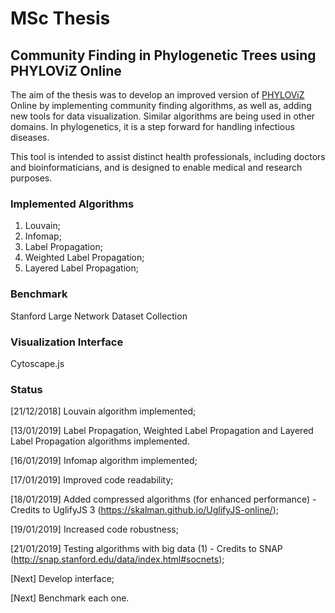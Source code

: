 # MSc Thesis

## Community Finding in Phylogenetic Trees using PHYLOViZ Online

The aim of the thesis was to develop an improved version of [PHYLOViZ](http://www.phyloviz.net/) Online by
implementing community finding algorithms, as well as, adding new tools for
data visualization. Similar algorithms are being used in other domains. In
phylogenetics, it is a step forward for handling infectious diseases.

This tool is intended to assist distinct health professionals, including doctors and
bioinformaticians, and is designed to enable medical and research purposes.

### Implemented Algorithms

1. Louvain;
2. Infomap;
3. Label Propagation;
4. Weighted Label Propagation;
5. Layered Label Propagation;

### Benchmark

Stanford Large Network Dataset Collection

### Visualization Interface

Cytoscape.js

### Status

[21/12/2018] Louvain algorithm implemented;

[13/01/2019] Label Propagation, Weighted Label Propagation and Layered Label Propagation algorithms implemented.

[16/01/2019] Infomap algorithm implemented;

[17/01/2019] Improved code readability;

[18/01/2019] Added compressed algorithms (for enhanced performance) - Credits to UglifyJS 3 (https://skalman.github.io/UglifyJS-online/); 

[19/01/2019] Increased code robustness;

[21/01/2019] Testing algorithms with big data (1) - Credits to SNAP (http://snap.stanford.edu/data/index.html#socnets);

[Next] Develop interface;

[Next] Benchmark each one.
